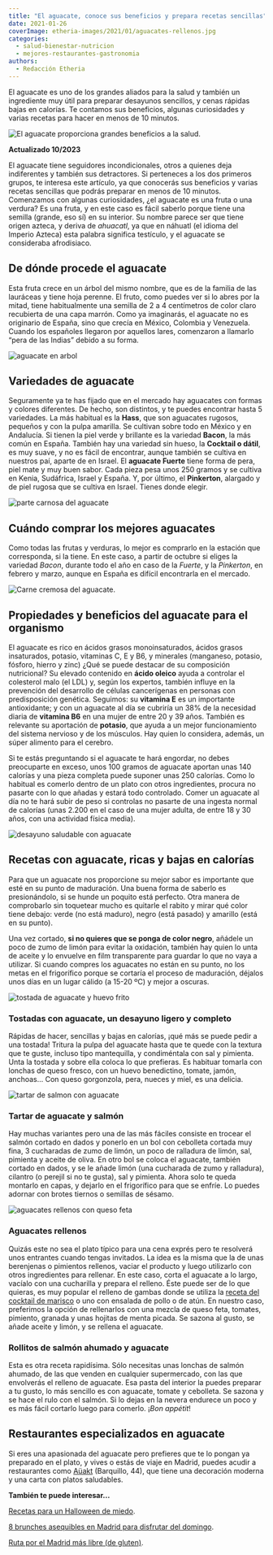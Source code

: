 ```yaml
---
title: "El aguacate, conoce sus beneficios y prepara recetas sencillas"
date: 2021-01-26
coverImage: etheria-images/2021/01/aguacates-rellenos.jpg
categories: 
  - salud-bienestar-nutricion
  - mejores-restaurantes-gastronomia
authors: 
  - Redacción Etheria
---
```


El aguacate es uno de los grandes aliados para la salud y también un ingrediente muy 
útil para preparar desayunos sencillos, y cenas rápidas bajas en calorías. Te contamos 
sus beneficios, algunas curiosidades y varias recetas para hacer en menos de 10 minutos. 

![El aguacate proporciona grandes beneficios a la salud.](etheria-images/2021/01/aguacate-no-engorda.jpg "El aguacate proporciona grandes beneficios a la salud. © Noah Buscher")

**Actualizado 10/2023** 

El aguacate tiene seguidores incondicionales, otros a quienes deja indiferentes y 
también sus detractores. Si perteneces a los dos primeros grupos, te interesa este 
artículo, ya que conocerás sus beneficios y varias recetas sencillas que podrás preparar 
en menos de 10 minutos. Comenzamos con algunas curiosidades, ¿el aguacate es una fruta o 
una verdura? Es una fruta, y en este caso es fácil saberlo porque tiene una semilla 
(grande, eso sí) en su interior. Su nombre parece ser que tiene origen azteca, y deriva 
de _ahuacatl_, ya que en náhuatl (el idioma del Imperio Azteca) esta palabra significa 
testículo, y el aguacate se consideraba afrodisiaco. 

## De dónde procede el aguacate

Esta fruta crece en un árbol del mismo nombre, que es de la familia de las lauráceas y 
tiene hoja perenne. El fruto, como puedes ver si lo abres por la mitad, tiene 
habitualmente una semilla de 2 a 4 centímetros de color claro recubierta de una capa 
marrón. Como ya imaginarás, el aguacate no es originario de España, sino que crecía en 
México, Colombia y Venezuela. Cuando los españoles llegaron por aquellos lares, 
comenzaron a llamarlo “pera de las Indias” debido a su forma. 

![aguacate en arbol](etheria-images/2021/01/arbol-aguacate.jpg "Árbol de aguacate. © Wimber Cancho")

## Variedades de aguacate

Seguramente ya te has fijado que en el mercado hay aguacates con formas y colores 
diferentes. De hecho, son distintos, y te puedes encontrar hasta 5 variedades. La más 
habitual es la **Hass**, que son aguacates rugosos, pequeños y con la pulpa amarilla. Se 
cultivan sobre todo en México y en Andalucía. Si tienen la piel verde y brillante es la 
variedad **Bacon**, la más común en España. También hay una variedad sin hueso, la 
**Cocktail o dátil**, es muy suave, y no es fácil de encontrar, aunque también se 
cultiva en nuestros paí, aparte de en Israel. El **aguacate Fuerte** tiene forma de 
pera, piel mate y muy buen sabor. Cada pieza pesa unos 250 gramos y se cultiva en Kenia, 
Sudáfrica, Israel y España. Y, por último, el **Pinkerton**, alargado y de piel rugosa 
que se cultiva en Israel. Tienes donde elegir. 

![parte carnosa del aguacate](etheria-images/2021/01/recetas-con-aguacate.jpg "Así se extrae la parte carnosa del aguacate. © Louis Hansel")

## Cuándo comprar los mejores aguacates

Como todas las frutas y verduras, lo mejor es comprarlo en la estación que corresponda, 
si la tiene. En este caso, a partir de octubre si eliges la variedad _Bacon_, durante 
todo el año en caso de la _Fuerte_, y la _Pinkerton_, en febrero y marzo, aunque en 
España es difícil encontrarla en el mercado. 

![Carne cremosa del aguacate.](etheria-images/2021/01/color-verde-aguacate.jpg "Carne cremosa del aguacate. © Glen Carrie")

## Propiedades y beneficios del aguacate para el organismo

El aguacate es rico en ácidos grasos monoinsaturados, ácidos grasos insaturados, 
potasio, vitaminas C, E y B6, y minerales (manganeso, potasio, fósforo, hierro y zinc) 
¿Qué se puede destacar de su composición nutricional? Su elevado contenido en **ácido 
oleico** ayuda a controlar el colesterol malo (el LDL) y, según los expertos, también 
influye en la prevención del desarrollo de células cancerígenas en personas con 
predisposición genética. Seguimos: su **vitamina E** es un importante antioxidante; y 
con un aguacate al día se cubriría un 38% de la necesidad diaria de **vitamina B6** en 
una mujer de entre 20 y 39 años. También es relevante su aportación de **potasio**, que 
ayuda a un mejor funcionamiento del sistema nervioso y de los músculos. Hay quien lo 
considera, además, un súper alimento para el cerebro. 

Si te estás preguntando si el aguacate te hará engordar, no debes preocuparte en exceso, 
unos 100 gramos de aguacate aportan unas 140 calorías y una pieza completa puede suponer 
unas 250 calorías. Como lo habitual es comerlo dentro de un plato con otros 
ingredientes, procura no pasarte con lo que añadas y estará todo controlado. Comer un 
aguacate al día no te hará subir de peso si controlas no pasarte de una ingesta normal 
de calorías (unas 2.200 en el caso de una mujer adulta, de entre 18 y 30 años, con una 
actividad física media). 

![desayuno saludable con aguacate](etheria-images/2021/01/tostadas-saludables-aguacate-742x1024.jpg "Desayuno saludable. © Luisa Brimble")

## Recetas con aguacate, ricas y bajas en calorías

Para que un aguacate nos proporcione su mejor sabor es importante que esté en su punto 
de maduración. Una buena forma de saberlo es presionándolo, si se hunde un poquito está 
perfecto. Otra manera de comprobarlo sin toquetear mucho es quitarle el rabito y mirar 
qué color tiene debajo: verde (no está maduro), negro (está pasado) y amarillo (está en 
su punto). 

Una vez cortado, **si no quieres que se ponga de color negro**, añádele un poco de zumo 
de limón para evitar la oxidación, también hay quien lo unta de aceite y lo envuelve en 
film transparente para guardar lo que no vaya a utilizar. Si cuando compres los 
aguacates no están en su punto, no los metas en el frigorífico porque se cortaría el 
proceso de maduración, déjalos unos días en un lugar cálido (a 15-20 ºC) y mejor a 
oscuras. 

![tostada de aguacate y huevo frito](etheria-images/2021/01/tostada-aguacate-huevo-801x1024.jpg "Tosta de aguacate y huevo frito. © Alison Marras")

### Tostadas con aguacate, un desayuno ligero y completo

Rápidas de hacer, sencillas y bajas en calorías, ¡qué más se puede pedir a una tostada! 
Tritura la pulpa del aguacate hasta que te quede con la textura que te guste, incluso 
tipo mantequilla, y condiméntala con sal y pimienta. Unta la tostada y sobre ella coloca 
lo que prefieras. Es habituar tomarla con lonchas de queso fresco, con un huevo 
benedictino, tomate, jamón, anchoas... Con queso gorgonzola, pera, nueces y miel, es una 
delicia. 

![tartar de salmon con aguacate](etheria-images/2021/01/tartar-aguacate-salmon.jpg "Tartar de aguacate y salmón. © Timolina")

### Tartar de aguacate y salmón

Hay muchas variantes pero una de las más fáciles consiste en trocear el salmón cortado 
en dados y ponerlo en un bol con cebolleta cortada muy fina, 3 cucharadas de zumo de 
limón, un poco de ralladura de limón, sal, pimienta y aceite de oliva. En otro bol se 
coloca el aguacate, también cortado en dados, y se le añade limón (una cucharada de zumo 
y ralladura), cilantro (o perejil si no te gusta), sal y pimienta. Ahora solo te queda 
montarlo en capas, y dejarlo en el frigorífico para que se enfríe. Lo puedes adornar con 
brotes tiernos o semillas de sésamo. 

![aguacates rellenos con queso feta](etheria-images/2021/01/aguacates-rellenos.jpg "Aguacates rellenos de queso Queta. © Heather Ford")

### Aguacates rellenos

Quizás este no sea el plato típico para una cena exprés pero te resolverá unos entrantes 
cuando tengas invitados. La idea es la misma que la de unas berenjenas o pimientos 
rellenos, vaciar el producto y luego utilizarlo con otros ingredientes para rellenar. En 
este caso, corta el aguacate a lo largo, vacíalo con una cucharilla y prepara el 
relleno. Éste puede ser de lo que quieras, es muy popular el relleno de gambas donde se 
utiliza la [receta del cocktail de 
marisco](https://www.hogarmania.com/cocina/recetas/pescados-mariscos/199711/coctel-marisco-26884.html) 
o uno con ensalada de pollo o de atún. En nuestro caso, preferimos la opción de 
rellenarlos con una mezcla de queso feta, tomates, pimiento, granada y unas hojitas de 
menta picada. Se sazona al gusto, se añade aceite y limón, y se rellena el aguacate. 

### Rollitos de salmón ahumado y aguacate

Esta es otra receta rapidísima. Sólo necesitas unas lonchas de salmón ahumado, de las 
que venden en cualquier supermercado, con las que envolverás el relleno de aguacate. Esa 
pasta del interior la puedes preparar a tu gusto, lo más sencillo es con aguacate, 
tomate y cebolleta. Se sazona y se hace el rulo con el salmón. Si lo dejas en la nevera 
endurece un poco y es más fácil cortarlo luego para comerlo. ¡_Bon appétit_! 

## Restaurantes especializados en aguacate

Si eres una apasionada del aguacate pero prefieres que te lo pongan ya preparado en el 
plato, y vives o estás de viaje en Madrid, puedes acudir a restaurantes como [Aüakt](https://www.auakt.com/) 
(Barquillo, 44), que tiene una decoración moderna y una carta con platos saludables. 

**También te puede interesar...** 

[Recetas para un Halloween de 
miedo](https://etheriamagazine.com/2020/10/23/recetas-para-halloween-galletas-cupcakes-tartas/). 

[8 brunches asequibles en Madrid para disfrutar del 
domingo](https://etheriamagazine.com/2020/11/13/brunch-buenos-y-baratos-en-madrid/). 

[Ruta por el Madrid más libre (de 
gluten)](https://etheriamagazine.com/2020/10/02/ruta-madrid-sin-gluten-mejores-restaurantes-pastelerias/).
